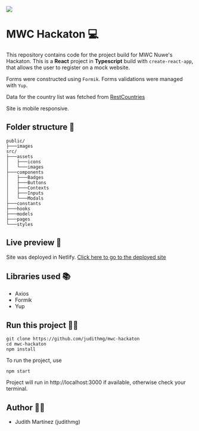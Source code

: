 <img src="https://nuwe.io/_next/image?url=%2Flogo_color.png&w=64&q=75"/>


# MWC Hackaton 💻

This repository contains code for the project build for MWC Nuwe's Hackaton. This is a **React** project in **Typescript** build with `create-react-app`, that allows the user to register on a mock website. 

Forms were constructed using `Formik`. Forms validations were managed with `Yup`. 

Data for the country list was fetched from [RestCountries](https://restcountries.eu/rest/v2/all)

Site is mobile responsive.

## Folder structure 📁
```
public/
├───images
src/
├───assets      
│   ├───icons   
│   └───images  
├───components  
│   ├───Badges  
│   ├───Buttons 
│   ├───Contexts
│   ├───Inputs  
│   └───Modals
├───constants
├───hooks
├───models
├───pages
└───styles
```
## Live preview 📳

Site was deployed in Netlify. 
[Click here to go to the deployed site](https://judith-mwc.netlify.app/)

## Libraries used 📚
- Axios
- Formik
- Yup


## Run this project 🏃‍♀️

```
git clone https://github.com/judithmg/mwc-hackaton
cd mwc-hackaton
npm install
```

To run the project, use
```
npm start
```

Project will run in http://localhost:3000 if available, otherwise check your terminal.

## Author 👩‍💻
- Judith Martínez (judithmg)
